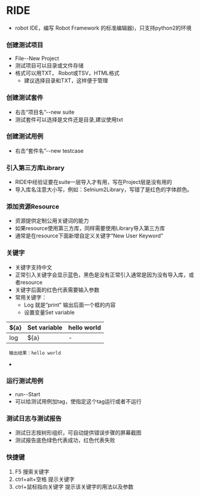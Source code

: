 # RIDE
* robot IDE，编写 Robot Framework 的标准编辑器)，只支持python2的环境
### 创建测试项目
* File--New Project
* 测试项目可以目录或文件存储
* 格式可以用TXT， Robot或TSV，HTML格式
  * 建议选择目录和TXT，这样便于管理
  
### 创建测试套件  
* 右击“项目名”--new suite
* 测试套件可以选择是文件还是目录,建议使用txt

### 创建测试用例
* 右击“套件名”--new testcase

### 引入第三方库Library
* RIDE中经验证要在suite一层导入才有用，写在Project层是没有用的
* 导入库名注意大小写，例如：Selnium2Library，写错了是红色的字体颜色。

### 添加资源Resource
* 资源提供定制公用关键词的能力
* 如果resource使用第三方库，同样需要使用Library导入第三方库
* 通常是在resource下面新增自定义关键字“New User Keyword”

### 关键字
* 关键字支持中文
* 正常引入关键字会显示蓝色，黑色是没有正常引入通常是因为没有导入库，或者resource
* 关键字后面的红色代表需要输入参数
* 常用关键字：
  * Log 就是“print” 输出后面一个框的内容
  * 设置变量Set variable

|  ${a} |Set variable|hello world|
|---|---|---|
|  log |${a} |-|

  ```
   输出结果：hello world
  ```
    
  * 
### 运行测试用例
* run--Start
* 可以给测试用例加tag，使指定这个tag运行或者不运行

### 测试日志与测试报告
* 测试日志按树形组织，可自动提供错误步骤的屏幕截图
* 测试报告底色绿色代表成功，红色代表失败

### 快捷键
1. F5 搜索关键字
2. ctrl+alt+空格 提示关键字
3. ctrl+鼠标指向关键字 提示该关键字的用法以及参数





